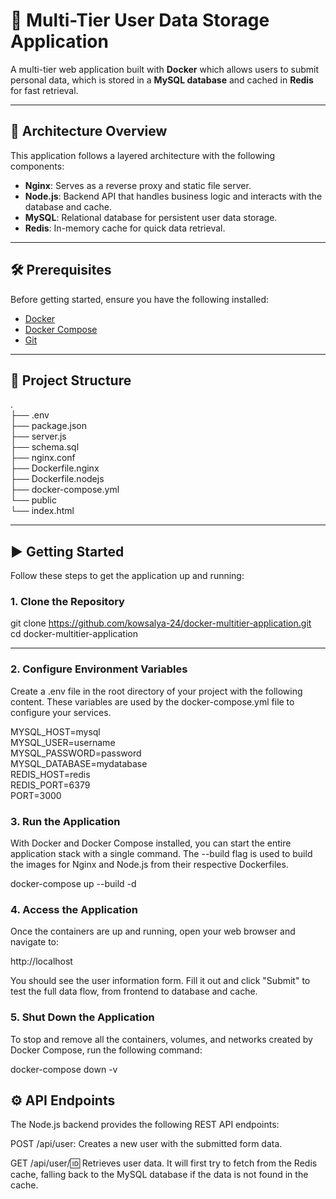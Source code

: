 # 🚀 Multi-Tier User Data Storage Application

A multi-tier web application built with **Docker** which allows users to submit personal data, which is stored in a **MySQL database** and cached in **Redis** for fast retrieval.

---

## 🧱 Architecture Overview

This application follows a layered architecture with the following components:

- **Nginx**: Serves as a reverse proxy and static file server.
- **Node.js**: Backend API that handles business logic and interacts with the database and cache.
- **MySQL**: Relational database for persistent user data storage.
- **Redis**: In-memory cache for quick data retrieval.

---

## 🛠️ Prerequisites

Before getting started, ensure you have the following installed:

- [Docker](https://docs.docker.com/get-docker/)
- [Docker Compose](https://docs.docker.com/compose/install/)
- [Git](https://git-scm.com/book/en/v2/Getting-Started-Installing-Git)

---

## 📂 Project Structure

.<br>
├── .env<br>
├── package.json<br>
├── server.js<br>
├── schema.sql<br>
├── nginx.conf<br>
├── Dockerfile.nginx<br>
├── Dockerfile.nodejs<br>
├── docker-compose.yml<br>
└── public<br>
        └── index.html

---

## ▶️ Getting Started

Follow these steps to get the application up and running:

### 1. Clone the Repository

git clone https://github.com/kowsalya-24/docker-multitier-application.git<br>
cd docker-multitier-application

---

### 2. Configure Environment Variables
Create a .env file in the root directory of your project with the following content. These variables are used by the docker-compose.yml file to configure your services.

MYSQL_HOST=mysql<br>
MYSQL_USER=username <br>
MYSQL_PASSWORD=password <br>
MYSQL_DATABASE=mydatabase<br>
REDIS_HOST=redis<br>
REDIS_PORT=6379<br>
PORT=3000

### 3. Run the Application
With Docker and Docker Compose installed, you can start the entire application stack with a single command. The --build flag is used to build the images for Nginx and Node.js from their respective Dockerfiles.

docker-compose up --build -d

### 4. Access the Application
Once the containers are up and running, open your web browser and navigate to:

http://localhost

You should see the user information form. Fill it out and click "Submit" to test the full data flow, from frontend to database and cache.

### 5. Shut Down the Application
To stop and remove all the containers, volumes, and networks created by Docker Compose, run the following command:

docker-compose down -v

## ⚙️ API Endpoints
The Node.js backend provides the following REST API endpoints:

POST /api/user: Creates a new user with the submitted form data.

GET /api/user/:id: Retrieves user data. It will first try to fetch from the Redis cache, falling back to the MySQL database if the data is not found in the cache.
